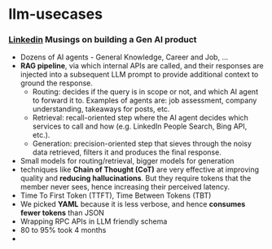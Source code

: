 # llm-usecases

### [Linkedin](https://www.linkedin.com/blog/engineering/generative-ai/musings-on-building-a-generative-ai-product) Musings on building a Gen AI product
  - Dozens of AI agents - General Knowledge, Career and Job, ...
  - **RAG pipeline**, via which internal APIs are called, and their responses are injected into a subsequent LLM prompt to provide additional context to ground the response.
    - Routing: decides if the query is in scope or not, and which AI agent to forward it to. Examples of agents are: job assessment, company understanding, takeaways for posts, etc.
    - Retrieval: recall-oriented step where the AI agent decides which services to call and how (e.g. LinkedIn People Search, Bing API, etc.).
    - Generation: precision-oriented step that sieves through the noisy data retrieved, filters it and produces the final response.
  - Small models for routing/retrieval, bigger models for generation
  - techniques like **Chain of Thought (CoT)** are very effective at improving quality and **reducing hallucinations**. But they require tokens that the member never sees, hence increasing their perceived latency.
  - Time To First Token (TTFT), Time Between Tokens (TBT)
  - We picked **YAML** because it is less verbose, and hence **consumes fewer tokens** than JSON
  - Wrapping RPC APIs in LLM friendly schema
  - 80 to 95% took 4 months
  - 
